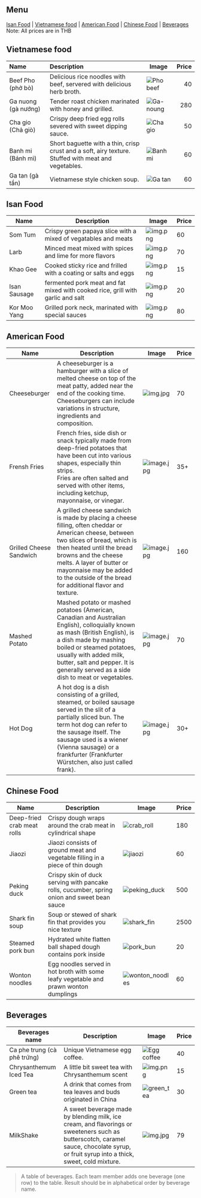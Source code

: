 ## Menu
[Isan Food](#isan-Food) | [Vietnamese food](#Vietnamese-food) | [American Food](#american-food) | [Chinese Food](#Chinese-food) | [Beverages](#beverages)</br>
Note: All prices are in THB


## Vietnamese food
| Name                | Description                                                                                               | Image                             | Price |
|:--------------------|:----------------------------------------------------------------------------------------------------------|-----------------------------------|------:|
| Beef Pho (phở bò)   | Delicious rice noodles with beef, servered with delicious herb broth.                                     | ![Pho beef](/images/pho-beef.jpg) |    40 |        
| Ga nuong (gà nướng) | Tender roast chicken marinated with honey and grilled.                                                    | ![Ga-noung](/images/ga-noung.jpg) |   280 |
 | Cha gio (Chả giò)   | Crispy deep fried egg rolls severed with sweet dipping sauce.                                             | ![Cha gio](/images/Cha-gio.jpg)   |    50 |
| Banh mi (Bánh mì)   | Short baguette with a thin, crisp crust and a soft, airy texture. </br> Stuffed with meat and vegetables. | ![Banh mi](/images/banh-mi.jpg)   |    60 |
| Ga tan (gà tần)    | Vietnamese style chicken soup.                                                                            | ![Ga tan](/images/Ga-tan.jpg)     |    60 |


## Isan Food
| Name         | Description                                                               | Image                              | Price |
|--------------|---------------------------------------------------------------------------|------------------------------------|-------|
| Som Tum      | Crispy green papaya slice with a mixed of vegatables and meats            | ![img.png](images/Somtum.png)      | 60    |
| Larb         | Minced meat mixed with spices and lime for more flavors                   | ![img.png](images/Larb.png)        | 70    |
| Khao Gee     | Cooked sticky rice and frilled with a coating or salts and eggs           | ![img.png](images/KhaoGee.png)     | 15    |
| Isan Sausage | fermented pork meat and fat mixed with cooked rice, grill with garlic and salt | ![img.png](images/IsanSausage.png) | 20    |
| Kor Moo Yang| Grilled pork neck, marinated with special sauces| ![img.png](images/KhorMooYang.png) | 80    |

## American Food
| Name                    | Description                                                                                                                                                                                                                                                                                                 | Image                                    | Price |
|-------------------------|-------------------------------------------------------------------------------------------------------------------------------------------------------------------------------------------------------------------------------------------------------------------------------------------------------------|------------------------------------------|-------|
| Cheeseburger            | A cheeseburger is a hamburger with a slice of melted cheese on top of the meat patty, added near the end of the cooking time. Cheeseburgers can include variations in structure, ingredients and composition.                                                                                               | ![img.jpg](images/Cheeseburger.jpg)      | 70    |
| Frensh Fries            | French fries, side dish or snack typically made from deep-fried potatoes that have been cut into various shapes, especially thin strips.<br/> Fries are often salted and served with other items, including ketchup, mayonnaise, or vinegar.                                                                | ![image.jpg](images/French_Fries.jpg)    | 35+   |
| Grilled Cheese Sandwich | A grilled cheese sandwich is made by placing a cheese filling, often cheddar or American cheese, between two slices of bread, which is then heated until the bread browns and the cheese melts. A layer of butter or mayonnaise may be added to the outside of the bread for additional flavor and texture. | ![image.jpg](images/Grilled_cheese.jpg)  | 160   |
| Mashed Potato           | Mashed potato or mashed potatoes (American, Canadian and Australian English), colloquially known as mash (British English), is a dish made by mashing boiled or steamed potatoes, usually with added milk, butter, salt and pepper. It is generally served as a side dish to meat or vegetables.            | ![image.jpg](images/mashed-potatoes.jpg) | 70    |
| Hot Dog                 | A hot dog is a dish consisting of a grilled, steamed, or boiled sausage served in the slit of a partially sliced bun. The term hot dog can refer to the sausage itself. The sausage used is a wiener (Vienna sausage) or a frankfurter (Frankfurter Würstchen, also just called frank).                     | ![image.jpg](images/Hotdog.jpg)          | 30+   |



## Chinese Food
| Name | Description | Image | Price |
|------|-------------|-------|-------|
| Deep-fried crab meat rolls | Crispy dough wraps around the crab meat in cylindrical shape | ![crab_roll](images/crab_roll.jpg) | 180 |
| Jiaozi | Jiaozi consists of ground meat and vegetable filling in a piece of thin dough | ![jiaozi](images/jiaozi.jpg) | 60 |
| Peking duck | Crispy skin of duck serving with pancake rolls, cucumber, spring onion and sweet bean sauce | ![peking_duck](images/peking_duck.jpg) | 500 |
| Shark fin soup | Soup or stewed of shark fin that provides you nice texture | ![shark_fin](images/shark_fin.jpg) | 2500 |
| Steamed pork bun | Hydrated white flatten ball shaped dough contains pork inside | ![pork_bun](images/pork_bun.jpg) | 20 |
| Wonton noodles | Egg noodles served in hot broth with some leafy vegetable and prawn wonton dumplings | ![wonton_noodles](images/wonton_noodle.jpg) | 60 |


## Beverages
| Beverages name         | Description                                     | Image | Price |
|------------------------|-------------------------------------------------|-------|-------|
| Ca phe trung (cà phê trứng) | Unique Vietnamese egg coffee. | ![Egg coffee](/images/egg-coffee.jpg) |    40 |   
| Chrysanthemum Iced Tea | A little bit sweet tea with Chrysanthemum scent |![img.png](images/Tea.png)| 15    |
| Green tea | A drink that comes from tea leaves and buds originated in China | ![green_tea]("/images/green_tea.jpg") | 30 |
| MilkShake      | A sweet beverage made by blending milk, ice cream, and flavorings or sweeteners such as butterscotch, caramel sauce, chocolate syrup, or fruit syrup into a thick, sweet, cold mixture. | ![img.jpg](images/Milkshake.jpg) | 79    |

> A table of beverages. Each team member adds one beverage (one row) to the table.
> Result should be in alphabetical order by beverage name.
